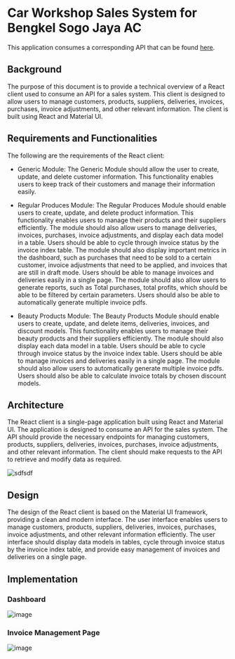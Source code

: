 # Car Workshop Sales System for Bengkel Sogo Jaya AC

This application consumes a corresponding API that can be found [here](https://github.com/AnsellMaximilian/rumah-sehat-server).

## Background

The purpose of this document is to provide a technical overview of a React client used to consume an API for a sales system. This client is designed to allow users to manage customers, products, suppliers, deliveries, invoices, purchases, invoice adjustments, and other relevant information. The client is built using React and Material UI.

## Requirements and Functionalities

The following are the requirements of the React client:

- Generic Module:
The Generic Module should allow the user to create, update, and delete customer information. This functionality enables users to keep track of their customers and manage their information easily.

- Regular Produces Module:
The Regular Produces Module should enable users to create, update, and delete product information. This functionality enables users to manage their products and their suppliers efficiently. The module should also allow users to manage deliveries, invoices, purchases, invoice adjustments, and display each data model in a table. Users should be able to cycle through invoice status by the invoice index table. The module should also display important metrics in the dashboard, such as purchases that need to be sold to a certain customer, invoice adjustments that need to be applied, and invoices that are still in draft mode. Users should be able to manage invoices and deliveries easily in a single page. The module should also allow users to generate reports, such as Total purchases, total profits, which should be able to be filtered by certain parameters. Users should also be able to automatically generate multiple invoice pdfs.

- Beauty Products Module:
The Beauty Products Module should enable users to create, update, and delete items, deliveries, invoices, and discount models. This functionality enables users to manage their beauty products and their suppliers efficiently. The module should also display each data model in a table. Users should be able to cycle through invoice status by the invoice index table. Users should be able to manage invoices and deliveries easily in a single page. The module should also allow users to automatically generate multiple invoice pdfs. Users should also be able to calculate invoice totals by chosen discount models.

## Architecture

The React client is a single-page application built using React and Material UI. The application is designed to consume an API for the sales system. The API should provide the necessary endpoints for managing customers, products, suppliers, deliveries, invoices, purchases, invoice adjustments, and other relevant information. The client should make requests to the API to retrieve and modify data as required.

![sdfsdf](https://user-images.githubusercontent.com/56351143/231991741-046e7a72-6441-43fe-9b67-e6d124c550ae.png)


## Design

The design of the React client is based on the Material UI framework, providing a clean and modern interface. The user interface enables users to manage customers, products, suppliers, deliveries, invoices, purchases, invoice adjustments, and other relevant information efficiently. The user interface should display data models in tables, cycle through invoice status by the invoice index table, and provide easy management of invoices and deliveries on a single page.

## Implementation


### Dashboard

![image](https://user-images.githubusercontent.com/56351143/231992205-47813d19-39d2-48b1-9eb6-5851a50e5c6b.png)

### Invoice Management Page

![image](https://user-images.githubusercontent.com/56351143/231992345-a308a950-b03b-414e-9069-7227953191d1.png)



